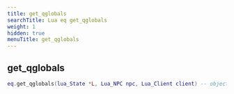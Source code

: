 ```yaml
---
title: get_qglobals
searchTitle: Lua eq get_qglobals
weight: 1
hidden: true
menuTitle: get_qglobals
---
```

## get_qglobals
```lua
eq.get_qglobals(lua_State *L, Lua_NPC npc, Lua_Client client) -- object
```